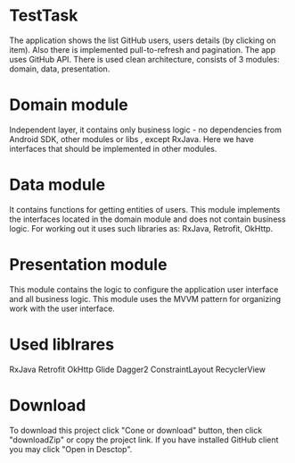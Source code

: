 # TestTask
The application shows the list GitHub users, users details (by clicking on item). Also there is implemented pull-to-refresh and pagination. The app uses GitHub API. There is used clean architecture, consists of 3 modules: domain, data, presentation.

# Domain module
Independent layer, it contains only business logic - no dependencies from Android SDK, other modules or libs , except RxJava. Here we have interfaces that should be implemented in other modules.

# Data module
It contains functions for getting entities of users. This module implements the interfaces located in the domain module and does not contain business logic. For working out it uses such libraries as: RxJava, Retrofit, OkHttp.

# Presentation module
This module contains the logic to configure the application user interface and all business logic. This module uses the MVVM pattern for organizing work with the user interface.

# Used liblrares
RxJava Retrofit OkHttp Glide Dagger2 ConstraintLayout RecyclerView 

# Download
To download this project click "Cone or download" button, then click "downloadZip" or copy the project link. If you have installed GitHub client you may click "Open in Desctop".
